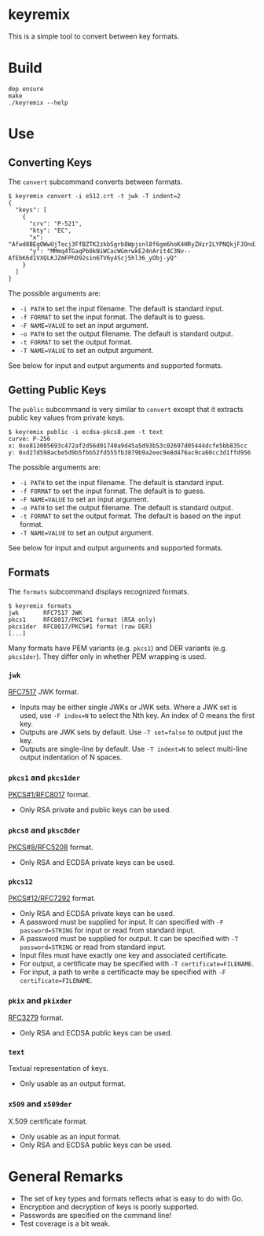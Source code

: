 # keyremix

This is a simple tool to convert between key formats.

# Build

    dep ensure
    make
    ./keyremix --help

# Use

## Converting Keys

The `convert` subcommand converts between formats.

    $ keyremix convert -i e512.crt -t jwk -T indent=2
    {
      "keys": [
        {
          "crv": "P-521",
          "kty": "EC",
          "x": "Afwd8BEgOWwUjTecj3FfBZTK2zkbSgrb8Wpjsnl8f6gm6hoK4HRyZHzr2LYPNQkjFJOndJObGHPNKIU5s48HwzJ_",
          "y": "MMmq4TGaqPb0kNiWCacWGmrwkE24nArit4C3Nv--AfEbK6d1VXQLKJZmFPhD92sin6TV6y4Scj5hl36_yObj-yQ"
        }
      ]
    }

The possible arguments are:

* `-i PATH` to set the input filename. The default is standard input.
* `-f FORMAT` to set the input format. The default is to guess.
* `-F NAME=VALUE` to set an input argument.
* `-o PATH` to set the output filename. The default is standard output.
* `-t FORMAT` to set the output format.
* `-T NAME=VALUE` to set an output argument.

See below for input and output arguments and supported formats.

## Getting Public Keys

The `public` subcommand is very similar to `convert`
except that it extracts public key values from private keys.

    $ keyremix public -i ecdsa-pkcs8.pem -t text
    curve: P-256
    x: 0xe813085693c472af2d56d01740a9d45a5d93b53c02697d05444dcfe5bb835cc
    y: 0xd27d598acbe5d9b5fbb52fd555fb3879b9a2eec9e8d476ac9ca60cc3d1ffd956

The possible arguments are:

* `-i PATH` to set the input filename. The default is standard input.
* `-f FORMAT` to set the input format. The default is to guess.
* `-F NAME=VALUE` to set an input argument.
* `-o PATH` to set the output filename. The default is standard output.
* `-t FORMAT` to set the output format. The default is based on the input format.
* `-T NAME=VALUE` to set an output argument.

See below for input and output arguments and supported formats.

## Formats

The `formats` subcommand displays recognized formats.

    $ keyremix formats
    jwk       RFC7517 JWK
    pkcs1     RFC8017/PKCS#1 format (RSA only)
    pkcs1der  RFC8017/PKCS#1 format (raw DER)
	[...]

Many formats have PEM variants (e.g. `pkcs1`) and DER variants (e.g. `pkcs1der`).
They differ only in whether PEM wrapping is used.

### `jwk`

[RFC7517](https://tools.ietf.org/html/rfc7517) JWK format.

* Inputs may be either single JWKs or JWK sets.
Where a JWK set is used, use `-F index=N` to select the Nth key.
An index of 0 means the first key.
* Outputs are JWK sets by default.
Use `-T set=false` to output just the key.
* Outputs are single-line by default.
Use `-T indent=N` to select multi-line output indentation of N spaces.

### `pkcs1` and `pkcs1der`

[PKCS#1/RFC8017](https://tools.ietf.org/html/rfc8017) format.
* Only RSA private and public keys can be used.

### `pkcs8` and `pksc8der`

[PKCS#8/RFC5208](https://tools.ietf.org/html/rfc5208) format.
* Only RSA and ECDSA private keys can be used.

### `pkcs12`

[PKCS#12/RFC7292](https://tools.ietf.org/html/rfc7292) format.
* Only RSA and ECDSA private keys can be used.
* A password must be supplied for input.
It can specified with `-F password=STRING` for input or read from standard input.
* A password must be supplied for output.
It can be specified with `-T password=STRING` or read from standard input.
* Input files must have exactly one key and associated certificate.
* For output, a certificate may be specified with `-T certificate=FILENAME`.
* For input, a path to write a certificacte may be specified with `-F certificate=FILENAME`.

### `pkix` and `pkixder`

[RFC3279](https://tools.ietf.org/html/rfc3279) format.
* Only RSA and ECDSA public keys can be used.

### `text`

Textual representation of keys.
* Only usable as an output format.

### `x509` and `x509der`

X.509 certificate format.
* Only usable as an input format.
* Only RSA and ECDSA public keys can be used.

# General Remarks

* The set of key types and formats reflects what is easy to do with Go.
* Encryption and decryption of keys is poorly supported.
* Passwords are specified on the command line!
* Test coverage is a bit weak.
